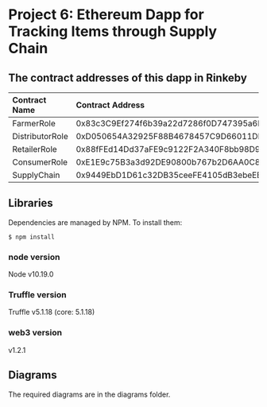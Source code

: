 # Project 6: Ethereum Dapp for Tracking Items through Supply Chain

## The contract addresses of this dapp in Rinkeby

| Contract Name | Contract Address|
|:--------------|:----------------|
|FarmerRole|0x83c3C9Ef274f6b39a22d7286f0D747395a6D958c|
|DistributorRole|0xD050654A32925F88B4678457C9D66011Db2E5DDd|
|RetailerRole|0x88fFEd14Dd37aFE9c9122F2A340F8bb98D9C73a4|
|ConsumerRole|0xE1E9c75B3a3d92DE90800b767b2D6AA0C8402853|
|SupplyChain|0x9449EbD1D61c32DB35ceeFE4105dB3ebeEE8D123|


## Libraries
Dependencies are managed by NPM. To install them:
```
$ npm install
```

### node version
Node v10.19.0

### Truffle version
Truffle v5.1.18 (core: 5.1.18)

### web3 version
v1.2.1


## Diagrams
The required diagrams are in the diagrams folder.
